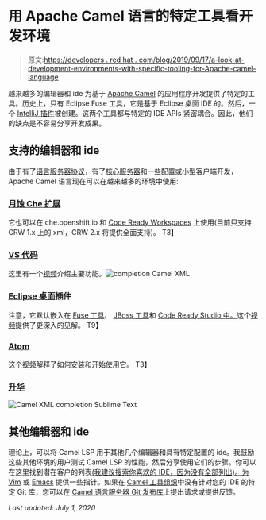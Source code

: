 # 用 Apache Camel 语言的特定工具看开发环境

> 原文:[https://developers . red hat . com/blog/2019/09/17/a-look-at-development-environments-with-specific-tooling-for-Apache-camel-language](https://developers.redhat.com/blog/2019/09/17/a-look-at-development-environments-with-specific-tooling-for-apache-camel-language)

越来越多的编辑器和 ide 为基于 [Apache Camel](https://camel.apache.org/) 的应用程序开发提供了特定的工具。历史上，只有 Eclipse Fuse 工具，它是基于 Eclipse 桌面 IDE 的。然后，一个 [IntelliJ 插件](https://plugins.jetbrains.com/plugin/9371-apache-camel-idea-plugin)被创建。这两个工具都与特定的 IDE APIs 紧密耦合。因此，他们的缺点是不容易分享开发成果。

## 支持的编辑器和 ide

由于有了[语言服务器协议](https://microsoft.github.io/language-server-protocol/)，有了[核心服务器](https://github.com/camel-tooling/camel-language-server)和一些配置或小型客户端开发，Apache Camel 语言现在可以在越来越多的环境中使用:

### [月蚀 Che 扩展](https://github.com/camel-tooling/camel-lsp-client-che)

它也可以在 che.openshift.io 和 [Code Ready Workspaces](https://developers.redhat.com/products/codeready-workspaces/overview) 上使用(目前只支持 CRW 1.x 上的 xml，CRW 2.x 将提供全面支持)。
T3】

### [VS 代码](https://marketplace.visualstudio.com/items?itemName=redhat.vscode-apache-camel)

这里有一个[视频](https://www.youtube.com/watch?v=-gkO4hLM5Yc&list=PLU-T8l-XOWONfIGaEp53PJht-RQce0JFa&index=3)介绍主要功能。![completion Camel XML](../Images/9cd64e532f91495794ebc6089648c913.png)

### [Eclipse 桌面](https://marketplace.eclipse.org/content/language-support-apache-camel)插件

注意，它默认嵌入在 [Fuse 工具](https://tools.jboss.org/features/fusetools.html)、 [JBoss 工具](https://tools.jboss.org/)和 [Code Ready Studio 中。](https://developers.redhat.com/products/codeready-studio/overview)这个[视频](https://www.youtube.com/watch?v=cf6Z-sR05gA&list=PLU-T8l-XOWOPh0z14IXs0Oa3OJpwSLHqr&index=6&t=0s)提供了更深入的见解。
T9】

### [Atom](https://atom.io/packages/camel-lsp-client-atom)

这个[视频](https://www.youtube.com/watch?v=alR85m-p0oY&list=PLU-T8l-XOWONfIGaEp53PJht-RQce0JFa&index=5&t=0s)解释了如何安装和开始使用它。
T3】

### [升华](https://github.com/camel-tooling/camel-lsp-client-sublime)

![Camel XML completion Sublime Text](../Images/d9ea1a976c6129959e203c046e7e41dc.png)

## 其他编辑器和 ide

理论上，可以将 Camel LSP 用于其他几个编辑器和具有特定配置的 ide。我鼓励这些其他环境的用户测试 Camel LSP 的性能，然后分享使用它们的步骤。你可以在这里找到潜在客户的列表[(我建议搜索你喜欢的 IDE，因为没有全部列出)。为](https://langserver.org/#implementations-client) [Vim](https://github.com/camel-tooling/camel-lsp-client-spacevim/issues/1) 或 [Emacs](https://github.com/camel-tooling/camel-lsp-client-emacs/issues) 提供一些指针。如果在 [Camel 工具组织](https://github.com/camel-tooling)中没有针对您的 IDE 的特定 Git 库，您可以在 [Camel 语言服务器 Git 发布库](https://github.com/camel-tooling/camel-language-server)上提出请求或提供反馈。

*Last updated: July 1, 2020*